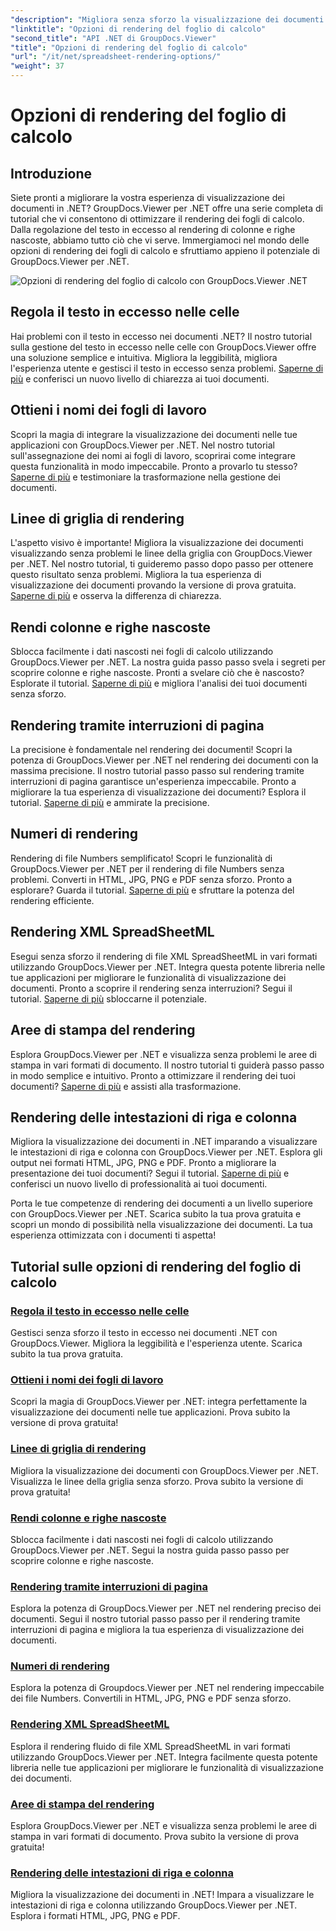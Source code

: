 ```yaml
---
"description": "Migliora senza sforzo la visualizzazione dei documenti in .NET con i tutorial di GroupDocs.Viewer. Impara a regolare il testo in eccesso, a visualizzare le linee della griglia e altro ancora."
"linktitle": "Opzioni di rendering del foglio di calcolo"
"second_title": "API .NET di GroupDocs.Viewer"
"title": "Opzioni di rendering del foglio di calcolo"
"url": "/it/net/spreadsheet-rendering-options/"
"weight": 37
---
```


# Opzioni di rendering del foglio di calcolo

## Introduzione

Siete pronti a migliorare la vostra esperienza di visualizzazione dei documenti in .NET? GroupDocs.Viewer per .NET offre una serie completa di tutorial che vi consentono di ottimizzare il rendering dei fogli di calcolo. Dalla regolazione del testo in eccesso al rendering di colonne e righe nascoste, abbiamo tutto ciò che vi serve. Immergiamoci nel mondo delle opzioni di rendering dei fogli di calcolo e sfruttiamo appieno il potenziale di GroupDocs.Viewer per .NET.

![Opzioni di rendering del foglio di calcolo con GroupDocs.Viewer .NET](/viewer/spreadsheet-rendering-options/image.png)

## Regola il testo in eccesso nelle celle

Hai problemi con il testo in eccesso nei documenti .NET? Il nostro tutorial sulla gestione del testo in eccesso nelle celle con GroupDocs.Viewer offre una soluzione semplice e intuitiva. Migliora la leggibilità, migliora l'esperienza utente e gestisci il testo in eccesso senza problemi. [Saperne di più](./adjust-text-overflow-cells/) e conferisci un nuovo livello di chiarezza ai tuoi documenti.

## Ottieni i nomi dei fogli di lavoro

Scopri la magia di integrare la visualizzazione dei documenti nelle tue applicazioni con GroupDocs.Viewer per .NET. Nel nostro tutorial sull'assegnazione dei nomi ai fogli di lavoro, scoprirai come integrare questa funzionalità in modo impeccabile. Pronto a provarlo tu stesso? [Saperne di più](./get-worksheets-names/) e testimoniare la trasformazione nella gestione dei documenti.

## Linee di griglia di rendering

L'aspetto visivo è importante! Migliora la visualizzazione dei documenti visualizzando senza problemi le linee della griglia con GroupDocs.Viewer per .NET. Nel nostro tutorial, ti guideremo passo dopo passo per ottenere questo risultato senza problemi. Migliora la tua esperienza di visualizzazione dei documenti provando la versione di prova gratuita. [Saperne di più](./render-grid-lines/) e osserva la differenza di chiarezza.

## Rendi colonne e righe nascoste

Sblocca facilmente i dati nascosti nei fogli di calcolo utilizzando GroupDocs.Viewer per .NET. La nostra guida passo passo svela i segreti per scoprire colonne e righe nascoste. Pronti a svelare ciò che è nascosto? Esplorate il tutorial. [Saperne di più](./render-hidden-columns-rows/) e migliora l'analisi dei tuoi documenti senza sforzo.

## Rendering tramite interruzioni di pagina

La precisione è fondamentale nel rendering dei documenti! Scopri la potenza di GroupDocs.Viewer per .NET nel rendering dei documenti con la massima precisione. Il nostro tutorial passo passo sul rendering tramite interruzioni di pagina garantisce un'esperienza impeccabile. Pronto a migliorare la tua esperienza di visualizzazione dei documenti? Esplora il tutorial. [Saperne di più](./rendering-by-page-breaks/) e ammirate la precisione.

## Numeri di rendering

Rendering di file Numbers semplificato! Scopri le funzionalità di GroupDocs.Viewer per .NET per il rendering di file Numbers senza problemi. Converti in HTML, JPG, PNG e PDF senza sforzo. Pronto a esplorare? Guarda il tutorial. [Saperne di più](./rendering-numbers/) e sfruttare la potenza del rendering efficiente.

## Rendering XML SpreadSheetML

Esegui senza sforzo il rendering di file XML SpreadSheetML in vari formati utilizzando GroupDocs.Viewer per .NET. Integra questa potente libreria nelle tue applicazioni per migliorare le funzionalità di visualizzazione dei documenti. Pronto a scoprire il rendering senza interruzioni? Segui il tutorial. [Saperne di più](./rendering-xml-spreadsheetml/) sbloccarne il potenziale.

## Aree di stampa del rendering

Esplora GroupDocs.Viewer per .NET e visualizza senza problemi le aree di stampa in vari formati di documento. Il nostro tutorial ti guiderà passo passo in modo semplice e intuitivo. Pronto a ottimizzare il rendering dei tuoi documenti? [Saperne di più](./render-print-areas/) e assisti alla trasformazione.

## Rendering delle intestazioni di riga e colonna

Migliora la visualizzazione dei documenti in .NET imparando a visualizzare le intestazioni di riga e colonna con GroupDocs.Viewer per .NET. Esplora gli output nei formati HTML, JPG, PNG e PDF. Pronto a migliorare la presentazione dei tuoi documenti? Segui il tutorial. [Saperne di più](./render-row-column-headings/) e conferisci un nuovo livello di professionalità ai tuoi documenti.

Porta le tue competenze di rendering dei documenti a un livello superiore con GroupDocs.Viewer per .NET. Scarica subito la tua prova gratuita e scopri un mondo di possibilità nella visualizzazione dei documenti. La tua esperienza ottimizzata con i documenti ti aspetta!
## Tutorial sulle opzioni di rendering del foglio di calcolo
### [Regola il testo in eccesso nelle celle](./adjust-text-overflow-cells/)
Gestisci senza sforzo il testo in eccesso nei documenti .NET con GroupDocs.Viewer. Migliora la leggibilità e l'esperienza utente. Scarica subito la tua prova gratuita.
### [Ottieni i nomi dei fogli di lavoro](./get-worksheets-names/)
Scopri la magia di GroupDocs.Viewer per .NET: integra perfettamente la visualizzazione dei documenti nelle tue applicazioni. Prova subito la versione di prova gratuita!
### [Linee di griglia di rendering](./render-grid-lines/)
Migliora la visualizzazione dei documenti con GroupDocs.Viewer per .NET. Visualizza le linee della griglia senza sforzo. Prova subito la versione di prova gratuita!
### [Rendi colonne e righe nascoste](./render-hidden-columns-rows/)
Sblocca facilmente i dati nascosti nei fogli di calcolo utilizzando GroupDocs.Viewer per .NET. Segui la nostra guida passo passo per scoprire colonne e righe nascoste.
### [Rendering tramite interruzioni di pagina](./rendering-by-page-breaks/)
Esplora la potenza di GroupDocs.Viewer per .NET nel rendering preciso dei documenti. Segui il nostro tutorial passo passo per il rendering tramite interruzioni di pagina e migliora la tua esperienza di visualizzazione dei documenti.
### [Numeri di rendering](./rendering-numbers/)
Esplora la potenza di Groupdocs.Viewer per .NET nel rendering impeccabile dei file Numbers. Convertili in HTML, JPG, PNG e PDF senza sforzo.
### [Rendering XML SpreadSheetML](./rendering-xml-spreadsheetml/)
Esplora il rendering fluido di file XML SpreadSheetML in vari formati utilizzando GroupDocs.Viewer per .NET. Integra facilmente questa potente libreria nelle tue applicazioni per migliorare le funzionalità di visualizzazione dei documenti.
### [Aree di stampa del rendering](./render-print-areas/)
Esplora GroupDocs.Viewer per .NET e visualizza senza problemi le aree di stampa in vari formati di documento. Prova subito la versione di prova gratuita!
### [Rendering delle intestazioni di riga e colonna](./render-row-column-headings/)
Migliora la visualizzazione dei documenti in .NET! Impara a visualizzare le intestazioni di riga e colonna utilizzando GroupDocs.Viewer per .NET. Esplora i formati HTML, JPG, PNG e PDF.